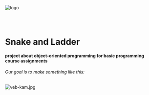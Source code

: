<img align="left" src="https://i.postimg.cc/YCkSN7GG/logo.png" alt="logo">

<br/><br/><br/>
# Snake and Ladder



#### project about object-oriented programming for basic programming course assignments

###### Our goal is to make something like this:

![veb-kam.jpg](https://i.postimg.cc/L4cBjxtY/veb-kam.jpg)